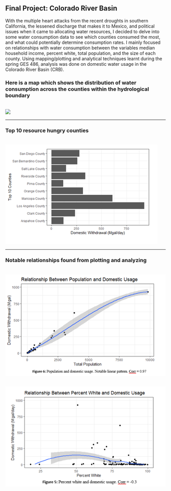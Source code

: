 ## Final Project: Colorado River Basin

With the multiple heart attacks from the recent droughts in southern California, the lessened discharge that makes it to Mexico, and political issues when it came to allocating water resources, I decided to delve into some water consumption data to see which counties consumed the most, and what could potentially determine consumption rates. I mainly focused on relationships with water consumption between the variables median household income, percent white, total population, and the size of each county. Using mapping/plotting and analytical techniques learnt during the spring GES 486, analysis was done on domestic water usage in the Colorado River Basin (CRB).


### Here is a map which shows the distribution of water consumption across the counties within the hydrological boundary

<br/><img src = '/finalproj/images/Thumbnail2.png'> 

---

### Top 10 resource hungry counties

<br/><img src='/finalproj/images/bar.png'>

---

### Notable relationships found from plotting and analyzing

<br/><img src='/finalproj/images/pop.png'>

<br/><img src='/finalproj/images/white.png'>

